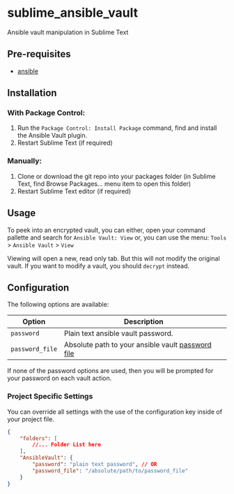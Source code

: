 # sublime_ansible_vault
Ansible vault manipulation in Sublime Text

## Pre-requisites
- [ansible](http://docs.ansible.com/ansible/)

## Installation

### With Package Control:

1. Run the `Package Control: Install Package` command, find and install the Ansible Vault plugin.
1. Restart Sublime Text (if required)

### Manually:

1. Clone or download the git repo into your packages folder (in Sublime Text, find Browse Packages… menu item to open this folder)
1. Restart Sublime Text editor (if required)

## Usage

To peek into an encrypted vault, you can either, open your command
pallette and search for `Ansible Vault: View` or, you can use the menu:
`Tools` > `Ansible Vault` > `View`

Viewing will open a new, read only tab. But this will not modify the
original vault. If you want to modify a vault, you should `decrypt`
instead.

## Configuration
The following options are available:

| Option          | Description |
|-----------------|-------------|
| `password`      | Plain text ansible vault password. |
| `password_file` | Absolute path to your ansible vault [password file](http://docs.ansible.com/ansible/playbooks_vault.html#running-a-playbook-with-vault) |

If none of the password options are used, then you will be prompted for your password on each vault action.

### Project Specific Settings
You can override all settings with the use of the configuration key inside of your project file.

```json
{
    "folders": [
        //... Folder List here
    ],
    "AnsibleVault": {
        "password": "plain text password", // OR
        "password_file": "/absolute/path/to/password_file"
    }
}
```
